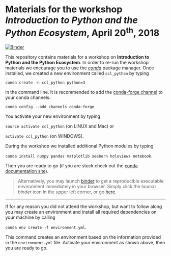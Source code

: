 # Materials for the workshop _Introduction to Python and the Python Ecosystem_, April 20<sup>th</sup>, 2018


[![Binder](https://mybinder.org/badge.svg)](https://mybinder.org/v2/gh/CreateCodeLearn/data-science-track/master?filepath=Workshop_Coding)

This repository contains materials for a workshop on __Introduction to Python and the Python Ecosystem__. In order to re-run the workshop materials we encourage you to use the [_conda_](https://conda.io/docs/) package manager. Once installed, we created a new environment called `ccl_python` by typing

`conda create -n ccl_python python=3`

in the command line. It is recommended to add the [conda-forge channel](https://conda-forge.org/) to your conda channels:

`conda config --add channels conda-forge` 

You activate your new environment by typing 

`source activate ccl_python` (on LINUX and Mac) or

`activate ccl_python` (on WINDOWS). 

During the workshop we installed additional Python modules by typing

`conda install numpy pandas matplotlib seaborn holoviews notebook`. 

Then you are ready to go (if you are stuck check out the [conda documentation site](https://conda.io/docs/user-guide/tasks/manage-environments.html#)). 

> Alternatively, you may launch [binder](https://mybinder.org/) to get a reproducible executable environment immediately in your browser. Simply click the _launch binder_ icon in the upper left corner, or go [here](https://mybinder.org/v2/gh/CreateCodeLearn/data-science-track/master?filepath=Workshop_Coding).


***

If for any reason you did not attend the workshop, but want to follow along you may create an environment and install all required dependencies on your machine by calling

`conda env create -f environment.yml`.

This command creates an environment based on the information provided in the `environment.yml` file. Activate your environment as shown above, then you are ready to go.



